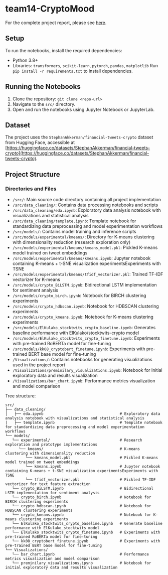 # team14-CryptoMood

For the complete project report, please see [here](https://github.gatech.edu/pages/wlow7/team14-CryptoMood/).

## Setup
To run the notebooks, install the required dependencies:
- Python 3.8+
- Libraries: `transformers`, `scikit-learn`, `pytorch`, `pandas`, `matplotlib`
Run `pip install -r requirements.txt` to install dependencies.

## Running the Notebooks
1. Clone the repository: `git clone <repo-url>`
2. Navigate to the `src/` directory.
3. Open and run the notebooks using Jupyter Notebook or JupyterLab.

## Dataset
The project uses the `StephanAkkerman/financial-tweets-crypto` dataset from Hugging Face, accessible at [https://huggingface.co/datasets/StephanAkkerman/financial-tweets-crypto](https://huggingface.co/datasets/StephanAkkerman/financial-tweets-crypto).

## Project Structure

### Directories and Files
- `/src/`: Main source code directory containing all project implementation
- `/src/data_cleaning/`: Contains data processing notebooks and scripts
- `/src/data_cleaning/eda.ipynb`: Exploratory data analysis notebook with visualizations and statistical analysis
- `/src/data_cleaning/template.ipynb`: Template notebook for standardizing data preprocessing and model experimentation workflows
- `/src/models/`: Contains model training and inference scripts
- `/src/models/experimental/kmeans/`: Directory for K-means clustering with dimensionality reduction (research exploration only)
- `/src/models/experimental/kmeans/kmeans_model.pkl`: Pickled K-means model trained on tweet embeddings
- `/src/models/experimental/kmeans/kmeans.ipynb`: Jupyter notebook containing K-means + t-SNE visualization experimentsExperiments with TSNE
- `/src/models/experimental/kmeans/tfidf_vectorizer.pkl`: Trained TF-IDF vectorizer for K-means
- `/src/models/crypto_BiLSTM.ipynb`: Bidirectional LSTM implementation for sentiment analysis
- `/src/models/crypto_birch.ipynb`: Notebook for BIRCH clustering experiments
- `/src/models/crypto_hdbscan.ipynb`: Notebook for HDBSCAN clustering experiments
- `/src/models/crypto_kmeans.ipynb`: Notebook for K-means clustering experiments
- `/src/models/ElKulako_stocktwits_crypto_baseline.ipynb`: Generates baseline performance with ElKulako/stocktwits-crypto model
- `/src/models/ElKulako_stocktwits_crypto_finetune.ipynb`: Experiments with pre-trained RoBERTa model for fine-tuning
- `/src/models/kk08_cryptobert_finetune.ipynb`: Experiments with pre-trained BERT base model for fine-tuning
- `/Visualizations/`: Contains notebooks for generating visualizations used in the project report
- `/Visualizations/preminilary_visualizations.ipynb`: Notebook for Initial exploratory data and results visualization
- `/Visualizations/bar_chart.ipynb`: Performance metrics visualization and model comparison


Tree structure:
```
src/
├── data_cleaning/
│   ├── eda.ipynb                                  # Exploratory data analysis notebook with visualizations and statistical analysis
|   ├── template.ipynb                             # Template notebook for standardizing data preprocessing and model experimentation workflows
└── models/
   └── experimental/                               # Research exploration and prototype implementations
      └── kmeans/                                  # K-means clustering with dimensionality reduction
         └── kmeans_model.pkl                      # Pickled K-means model trained on tweet embeddings
         └── kmeans.ipynb                          # Jupyter notebook containing K-means + t-SNE visualization experimentsExperiments with TSNE
         └── tfidf_vectorizer.pkl                  # Pickled TF-IDF vectorizer for text feature extraction
   └── crypto_BiLSTM.ipynb                         # Bidirectional LSTM implementation for sentiment analysis
   └── crypto_birch.ipynb                          # Notebook for BIRCH clustering experiments
   └── crypto_hdbscan.ipynb                        # Notebook for HDBSCAN clustering experiments
   └── crypto_kmeans.ipynb                         # Notebook for K-means clustering experiments
   └── ElKulako_stocktwits_crypto_baseline.ipynb   # Generate baseline performance with ElKulako_stocktwits model
   └── ElKulako_stocktwits_crypto_finetune.ipynb   # Experiments with pre-trained RoBERTa model for fine-tuning
   └── kk08_cryptobert_finetune.ipynb              # Experiments with pre-trained BERT base model for fine-tuning
└── Visualizations/                                
   └── bar_chart.ipynb                             # Performance metrics visualization and model comparison
   └── preminilary_visualizations.ipynb            # Notebook for initial exploratory data and results visualization
```

